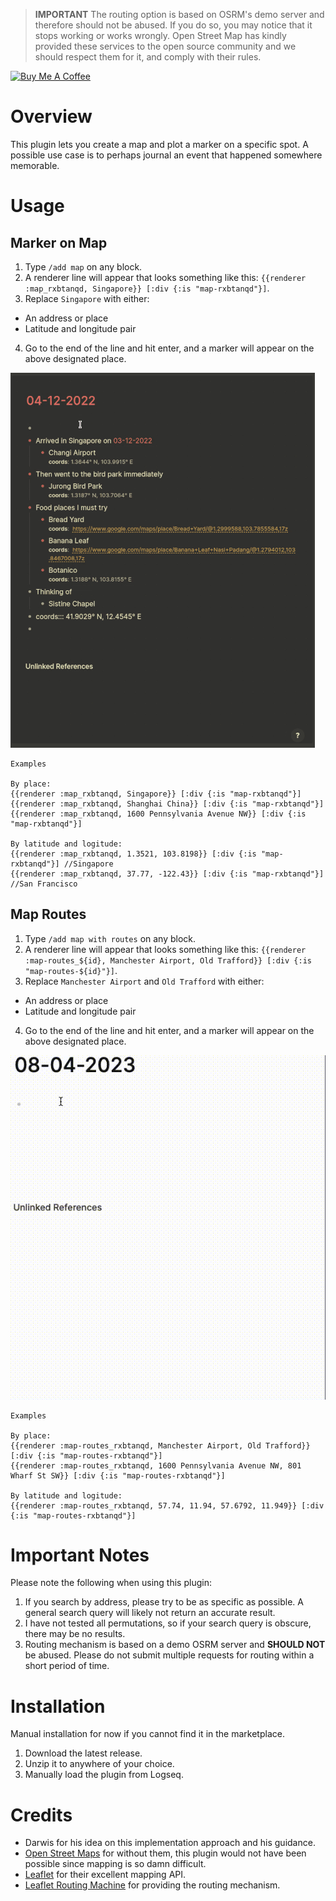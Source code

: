 > **IMPORTANT** The routing option is based on OSRM's demo server and therefore should not be abused. If you do so, you may notice that it stops working or works wrongly. Open Street Map has kindly provided these services to the open source community and we should respect them for it, and comply with their rules.

<a href="https://www.buymeacoffee.com/hkgnp.dev" target="_blank"><img src="https://cdn.buymeacoffee.com/buttons/v2/arial-violet.png" alt="Buy Me A Coffee" style="height: 60px !important;width: 217px !important;" ></a>

# Overview

This plugin lets you create a map and plot a marker on a specific spot. A possible use case is to perhaps journal an event that happened somewhere memorable.

# Usage

## Marker on Map

1. Type `/add map` on any block.
2. A renderer line will appear that looks something like this: `{{renderer :map_rxbtanqd, Singapore}} [:div {:is "map-rxbtanqd"}]`.
3. Replace `Singapore` with either:

- An address or place
- Latitude and longitude pair

4. Go to the end of the line and hit enter, and a marker will appear on the above designated place.

![](/screenshots/demo.gif)

```
Examples

By place:
{{renderer :map_rxbtanqd, Singapore}} [:div {:is "map-rxbtanqd"}]
{{renderer :map_rxbtanqd, Shanghai China}} [:div {:is "map-rxbtanqd"}]
{{renderer :map_rxbtanqd, 1600 Pennsylvania Avenue NW}} [:div {:is "map-rxbtanqd"}]

By latitude and logitude:
{{renderer :map_rxbtanqd, 1.3521, 103.8198}} [:div {:is "map-rxbtanqd"}] //Singapore
{{renderer :map_rxbtanqd, 37.77, -122.43}} [:div {:is "map-rxbtanqd"}] //San Francisco
```

## Map Routes

1. Type `/add map with routes` on any block.
2. A renderer line will appear that looks something like this: `{{renderer :map-routes_${id}, Manchester Airport, Old Trafford}} [:div {:is "map-routes-${id}"}]`.
3. Replace `Manchester Airport` and `Old Trafford` with either:

- An address or place
- Latitude and longitude pair

4. Go to the end of the line and hit enter, and a marker will appear on the above designated place.

![](/screenshots/demo2.gif)

```
Examples

By place:
{{renderer :map-routes_rxbtanqd, Manchester Airport, Old Trafford}} [:div {:is "map-routes-rxbtanqd"}]
{{renderer :map-routes_rxbtanqd, 1600 Pennsylvania Avenue NW, 801 Wharf St SW}} [:div {:is "map-routes-rxbtanqd"}]

By latitude and logitude:
{{renderer :map-routes_rxbtanqd, 57.74, 11.94, 57.6792, 11.949}} [:div {:is "map-routes-rxbtanqd"}]
```

# Important Notes

Please note the following when using this plugin:

1. If you search by address, please try to be as specific as possible. A general search query will likely not return an accurate result.
2. I have not tested all permutations, so if your search query is obscure, there may be no results.
3. Routing mechanism is based on a demo OSRM server and **SHOULD NOT** be abused. Please do not submit multiple requests for routing within a short period of time.

# Installation

Manual installation for now if you cannot find it in the marketplace.

1. Download the latest release.
2. Unzip it to anywhere of your choice.
3. Manually load the plugin from Logseq.

# Credits

- Darwis for his idea on this implementation approach and his guidance.
- [Open Street Maps](https://www.openstreetmap.org/copyright) for without them, this plugin would not have been possible since mapping is so damn difficult.
- [Leaflet](https://www.leafletjs.com) for their excellent mapping API.
- [Leaflet Routing Machine](https://github.com/perliedman/leaflet-routing-machine) for providing the routing mechanism.
